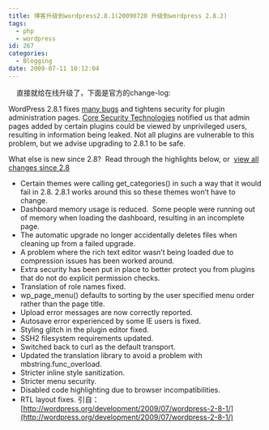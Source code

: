 ```yaml
---
title: 博客升级到wordpress2.8.1(20090720 升级到wordpress 2.8.2)
tags:
  - php
  - wordpress
id: 267
categories:
  - Blogging
date: 2009-07-11 10:12:04
---
```


    直接就给在线升级了，下面是官方的change-log:
<!--more-->
WordPress 2.8.1 fixes [many bugs](http://core.trac.wordpress.org/query?status=closed&amp;group=resolution&amp;order=priority&amp;milestone=2.8.1&amp;resolution=fixed) and tightens security for plugin administration pages. [Core Security Technologies](http://corelabs.coresecurity.com/index.php?module=FrontEndMod&amp;action=list&amp;type=advisory) notified us that admin pages added by certain plugins could be viewed by unprivileged users, resulting in information being leaked. Not all plugins are vulnerable to this problem, but we advise upgrading to 2.8.1 to be safe.

What else is new since 2.8?  Read through the highlights below, or  [view all changes since 2.8](http://core.trac.wordpress.org/log/branches/2.8/?action=stop_on_copy&amp;mode=stop_on_copy&amp;rev=11699&amp;stop_rev=11553&amp;limit=500)

*   Certain themes were calling get_categories() in such a way that it would fail in 2.8\. 2.8.1 works around this so these themes won’t have to change.
*   Dashboard memory usage is reduced.  Some people were running out of memory when loading the dashboard, resulting in an incomplete page.
*   The automatic upgrade no longer accidentally deletes files when cleaning up from a failed upgrade.
*   A problem where the rich text editor wasn’t being loaded due to compression issues has been worked around.
*   Extra security has been put in place to better protect you from plugins that do not do explicit permission checks.
*   Translation of role names fixed.
*   wp_page_menu() defaults to sorting by the user specified menu order rather than the page title.
*   Upload error messages are now correctly reported.
*   Autosave error experienced by some IE users is fixed.
*   Styling glitch in the plugin editor fixed.
*   SSH2 filesystem requirements updated.
*   Switched back to curl as the default transport.
*   Updated the translation library to avoid a problem with mbstring.func_overload.
*   Stricter inline style sanitization.
*   Stricter menu security.
*   Disabled code highlighting due to browser incompatibilities.
*   RTL layout fixes.
引自：[http://wordpress.org/development/2009/07/wordpress-2-8-1/](http://wordpress.org/development/2009/07/wordpress-2-8-1/)